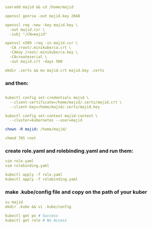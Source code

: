 ```yml
useradd majid && cd /home/majid

openssl genrsa -out majid.key 2048

openssl req -new -key majid.key \
  -out majid.csr \
  -subj "/CN=majid"

openssl x509 -req -in majid.csr \
  -CA /root/.minikube/ca.crt \
  -CAkey /root/.minikube/ca.key \
  -CAcreateserial \
  -out majid.crt -days 500

mkdir .certs && mv majid.crt majid.key .certs

```
### and then:

```yml

kubectl config set-credentials majid \
  --client-certificate=/home/majid/.certs/majid.crt \
  --client-key=/home/majid/.certs/majid.key

kubectl config set-context majid-context \
  --cluster=kubernetes --user=majid

chown -R majid: /home/majid/

chmod 705 root 
```
### create role.yaml and rolebinding.yaml and run them:
```yml
vim role.yaml
vim rolebinding.yaml

kubectl apply -f role.yaml
kubectl apply -f rolebinding.yaml 
```
### make .kube/config file and copy on the path of your kuber
```yml
su majid
mkdir .kube && vi .kube/config

kubectl get po # Success
kubectl get role # No Access
```
